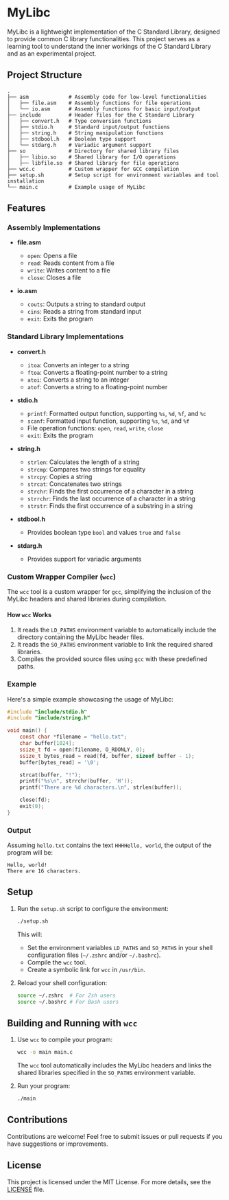# MyLibc

MyLibc is a lightweight implementation of the C Standard Library, designed to provide common C library functionalities. This project serves as a learning tool to understand the inner workings of the C Standard Library and as an experimental project.

## Project Structure

```
.
├── asm             # Assembly code for low-level functionalities
│   ├── file.asm    # Assembly functions for file operations
│   └── io.asm      # Assembly functions for basic input/output
├── include         # Header files for the C Standard Library
│   ├── convert.h   # Type conversion functions
│   ├── stdio.h     # Standard input/output functions
│   ├── string.h    # String manipulation functions
│   ├── stdbool.h   # Boolean type support
│   └── stdarg.h    # Variadic argument support
├── so              # Directory for shared library files
│   ├── libio.so    # Shared library for I/O operations
│   ├── libfile.so  # Shared library for file operations
├── wcc.c           # Custom wrapper for GCC compilation
├── setup.sh        # Setup script for environment variables and tool installation
└── main.c          # Example usage of MyLibc
```

## Features

### Assembly Implementations
- **file.asm**
  - `open`: Opens a file
  - `read`: Reads content from a file
  - `write`: Writes content to a file
  - `close`: Closes a file

- **io.asm**
  - `couts`: Outputs a string to standard output
  - `cins`: Reads a string from standard input
  - `exit`: Exits the program

### Standard Library Implementations
- **convert.h**
  - `itoa`: Converts an integer to a string
  - `ftoa`: Converts a floating-point number to a string
  - `atoi`: Converts a string to an integer
  - `atof`: Converts a string to a floating-point number

- **stdio.h**
  - `printf`: Formatted output function, supporting `%s`, `%d`, `%f`, and `%c`
  - `scanf`: Formatted input function, supporting `%s`, `%d`, and `%f`
  - File operation functions: `open`, `read`, `write`, `close`
  - `exit`: Exits the program

- **string.h**
  - `strlen`: Calculates the length of a string
  - `strcmp`: Compares two strings for equality
  - `strcpy`: Copies a string
  - `strcat`: Concatenates two strings
  - `strchr`: Finds the first occurrence of a character in a string
  - `strrchr`: Finds the last occurrence of a character in a string
  - `strstr`: Finds the first occurrence of a substring in a string

- **stdbool.h**
  - Provides boolean type `bool` and values `true` and `false`

- **stdarg.h**
  - Provides support for variadic arguments

### Custom Wrapper Compiler (`wcc`)
The `wcc` tool is a custom wrapper for `gcc`, simplifying the inclusion of the MyLibc headers and shared libraries during compilation.

#### How `wcc` Works
1. It reads the `LD_PATHS` environment variable to automatically include the directory containing the MyLibc header files.
2. It reads the `SO_PATHS` environment variable to link the required shared libraries.
3. Compiles the provided source files using `gcc` with these predefined paths.

### Example

Here's a simple example showcasing the usage of MyLibc:

```c
#include "include/stdio.h"
#include "include/string.h"

void main() {
    const char *filename = "hello.txt";
    char buffer[1024];
    ssize_t fd = open(filename, O_RDONLY, 0);
    ssize_t bytes_read = read(fd, buffer, sizeof buffer - 1);
    buffer[bytes_read] = '\0';

    strcat(buffer, "!");
    printf("%s\n", strrchr(buffer, 'H'));
    printf("There are %d characters.\n", strlen(buffer));

    close(fd);
    exit(0);
}
```

### Output

Assuming `hello.txt` contains the text `HHHHello, world`, the output of the program will be:

```
Hello, world!
There are 16 characters.
```

## Setup

1. Run the `setup.sh` script to configure the environment:
   ```bash
   ./setup.sh
   ```

   This will:
   - Set the environment variables `LD_PATHS` and `SO_PATHS` in your shell configuration files (`~/.zshrc` and/or `~/.bashrc`).
   - Compile the `wcc` tool.
   - Create a symbolic link for `wcc` in `/usr/bin`.

2. Reload your shell configuration:
   ```bash
   source ~/.zshrc  # For Zsh users
   source ~/.bashrc # For Bash users
   ```

## Building and Running with `wcc`

1. Use `wcc` to compile your program:
   ```bash
   wcc -o main main.c
   ```

   The `wcc` tool automatically includes the MyLibc headers and links the shared libraries specified in the `SO_PATHS` environment variable.

2. Run your program:
   ```bash
   ./main
   ```

## Contributions

Contributions are welcome! Feel free to submit issues or pull requests if you have suggestions or improvements.

## License

This project is licensed under the MIT License. For more details, see the [LICENSE](LICENSE) file.

